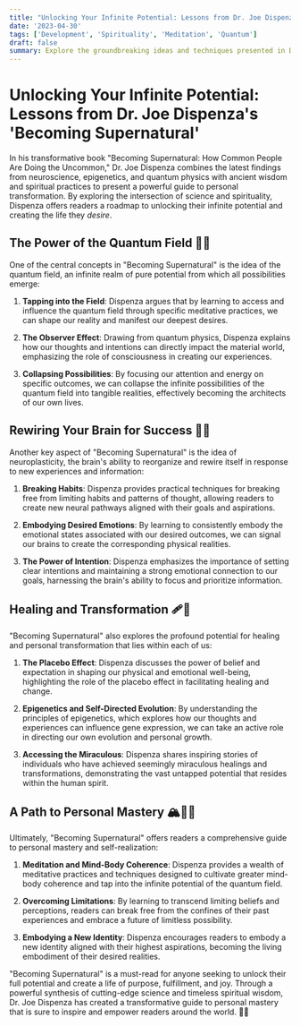```yaml
---
title: "Unlocking Your Infinite Potential: Lessons from Dr. Joe Dispenza's 'Becoming Supernatural'"
date: '2023-04-30'
tags: ['Development', 'Spirituality', 'Meditation', 'Quantum']
draft: false
summary: Explore the groundbreaking ideas and techniques presented in Dr. Joe Dispenza's "Becoming Supernatural," a guide to unlocking your infinite potential and creating the life you desire. Discover how the intersection of science and spirituality can help you transcend limitations and achieve the extraordinary.
---
```


# Unlocking Your Infinite Potential: Lessons from Dr. Joe Dispenza's 'Becoming Supernatural'

In his transformative book "Becoming Supernatural: How Common People Are Doing the Uncommon," Dr. Joe Dispenza combines the latest findings from neuroscience, epigenetics, and quantum physics with ancient wisdom and spiritual practices to present a powerful guide to personal transformation. By exploring the intersection of science and spirituality, Dispenza offers readers a roadmap to unlocking their infinite potential and creating the life they _desire_.

## The Power of the Quantum Field 🌌✨

One of the central concepts in "Becoming Supernatural" is the idea of the quantum field, an infinite realm of pure potential from which all possibilities emerge:

1. **Tapping into the Field**: Dispenza argues that by learning to access and influence the quantum field through specific meditative practices, we can shape our reality and manifest our deepest desires.

2. **The Observer Effect**: Drawing from quantum physics, Dispenza explains how our thoughts and intentions can directly impact the material world, emphasizing the role of consciousness in creating our experiences.

3. **Collapsing Possibilities**: By focusing our attention and energy on specific outcomes, we can collapse the infinite possibilities of the quantum field into tangible realities, effectively becoming the architects of our own lives.

## Rewiring Your Brain for Success 🧠💡

Another key aspect of "Becoming Supernatural" is the idea of neuroplasticity, the brain's ability to reorganize and rewire itself in response to new experiences and information:

1. **Breaking Habits**: Dispenza provides practical techniques for breaking free from limiting habits and patterns of thought, allowing readers to create new neural pathways aligned with their goals and aspirations.

2. **Embodying Desired Emotions**: By learning to consistently embody the emotional states associated with our desired outcomes, we can signal our brains to create the corresponding physical realities.

3. **The Power of Intention**: Dispenza emphasizes the importance of setting clear intentions and maintaining a strong emotional connection to our goals, harnessing the brain's ability to focus and prioritize information.

## Healing and Transformation 🩹🦋

"Becoming Supernatural" also explores the profound potential for healing and personal transformation that lies within each of us:

1. **The Placebo Effect**: Dispenza discusses the power of belief and expectation in shaping our physical and emotional well-being, highlighting the role of the placebo effect in facilitating healing and change.

2. **Epigenetics and Self-Directed Evolution**: By understanding the principles of epigenetics, which explores how our thoughts and experiences can influence gene expression, we can take an active role in directing our own evolution and personal growth.

3. **Accessing the Miraculous**: Dispenza shares inspiring stories of individuals who have achieved seemingly miraculous healings and transformations, demonstrating the vast untapped potential that resides within the human spirit.

## A Path to Personal Mastery 🏔️🧗‍♂️

Ultimately, "Becoming Supernatural" offers readers a comprehensive guide to personal mastery and self-realization:

1. **Meditation and Mind-Body Coherence**: Dispenza provides a wealth of meditative practices and techniques designed to cultivate greater mind-body coherence and tap into the infinite potential of the quantum field.

2. **Overcoming Limitations**: By learning to transcend limiting beliefs and perceptions, readers can break free from the confines of their past experiences and embrace a future of limitless possibility.

3. **Embodying a New Identity**: Dispenza encourages readers to embody a new identity aligned with their highest aspirations, becoming the living embodiment of their desired realities.

"Becoming Supernatural" is a must-read for anyone seeking to unlock their full potential and create a life of purpose, fulfillment, and joy. Through a powerful synthesis of cutting-edge science and timeless spiritual wisdom, Dr. Joe Dispenza has created a transformative guide to personal mastery that is sure to inspire and empower readers around the world. 🌟🔑
